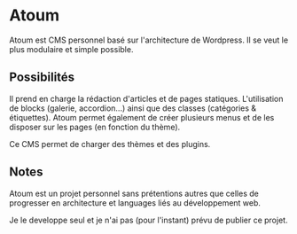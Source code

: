 # Atoum
Atoum est CMS personnel basé sur l'architecture de Wordpress. Il se veut le plus modulaire et simple possible.

## Possibilités
Il prend en charge la rédaction d'articles et de pages statiques. L'utilisation de blocks (galerie, accordion...) ainsi que des classes (catégories & étiquettes). Atoum permet également de créer plusieurs menus et de les disposer sur les pages (en fonction du thème).

Ce CMS permet de charger des thèmes et des plugins.

## Notes
Atoum est un projet personnel sans prétentions autres que celles de progresser en architecture et languages liés au développement web.

Je le developpe seul et je n'ai pas (pour l'instant) prévu de publier ce projet.
